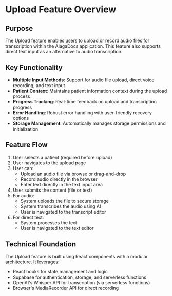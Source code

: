 
# Upload Feature Overview

## Purpose

The Upload feature enables users to upload or record audio files for transcription within the AlagaDocs application. This feature also supports direct text input as an alternative to audio transcription.

## Key Functionality

- **Multiple Input Methods**: Support for audio file upload, direct voice recording, and text input
- **Patient Context**: Maintains patient information context during the upload process
- **Progress Tracking**: Real-time feedback on upload and transcription progress
- **Error Handling**: Robust error handling with user-friendly recovery options
- **Storage Management**: Automatically manages storage permissions and initialization

## Feature Flow

1. User selects a patient (required before upload)
2. User navigates to the upload page
3. User can:
   - Upload an audio file via browse or drag-and-drop
   - Record audio directly in the browser
   - Enter text directly in the text input area
4. User submits the content (file or text)
5. For audio:
   - System uploads the file to secure storage
   - System transcribes the audio using AI
   - User is navigated to the transcript editor
6. For direct text:
   - System processes the text
   - User is navigated to the text editor

## Technical Foundation

The Upload feature is built using React components with a modular architecture. It leverages:

- React hooks for state management and logic
- Supabase for authentication, storage, and serverless functions
- OpenAI's Whisper API for transcription (via serverless functions)
- Browser's MediaRecorder API for direct recording
